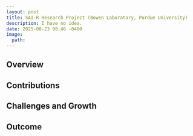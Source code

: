 ```yaml
---
layout: post
title: SAI-R Research Project (Bowen Laboratory, Purdue University)
description: I have no idea.
date: 2025-08-23 08:46 -0400
image:
  path: 
---
```


## Overview



## Contributions




## Challenges and Growth



## Outcome


